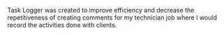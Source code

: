Task Logger was created to improve efficiency and decrease the repetitiveness of creating comments for my technician job where I would record the activities done with clients.
